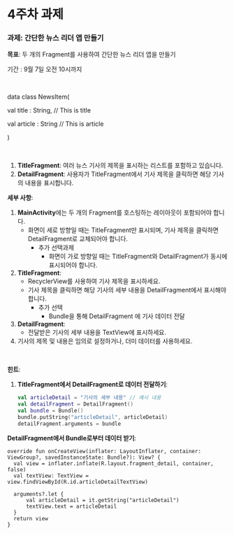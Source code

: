 # 4주차 과제

### **과제: 간단한 뉴스 리더 앱 만들기**

**목표**: 두 개의 Fragment를 사용하여 간단한 뉴스 리더 앱을 만들기

기간 : 9월 7일 오전 10시까지

<br>

data class NewsItem(

val title : String, // This is title

val article : String // This is article

)

<br>

1. **TitleFragment**: 여러 뉴스 기사의 제목을 표시하는 리스트를 포함하고 있습니다.
2. **DetailFragment**: 사용자가 TitleFragment에서 기사 제목을 클릭하면 해당 기사의 내용을 표시합니다.

**세부 사항**:

1. **MainActivity**에는 두 개의 Fragment를 호스팅하는 레이아웃이 포함되어야 합니다.
    - 화면이 세로 방향일 때는 TitleFragment만 표시되며, 기사 제목을 클릭하면 DetailFragment로 교체되어야 합니다.
        - 추가 선택과제
            - 화면이 가로 방향일 때는 TitleFragment와 DetailFragment가 동시에 표시되어야 합니다.
2. **TitleFragment**:
    - RecyclerView를 사용하여 기사 제목을 표시하세요.
    - 기사 제목을 클릭하면 해당 기사의 세부 내용을 DetailFragment에서 표시해야 합니다.
        - 추가 선택
            - Bundle을 통해 DetailFragment 에 기사 데이터 전달
3. **DetailFragment**:
    - 전달받은 기사의 세부 내용을 TextView에 표시하세요.
4. 기사의 제목 및 내용은 임의로 설정하거나, 더미 데이터를 사용하세요.

<br>

**힌트**:

1. **TitleFragment에서 DetailFragment로 데이터 전달하기**:
    
    ```kotlin
    val articleDetail = "기사의 세부 내용" // 예시 내용
    val detailFragment = DetailFragment()
    val bundle = Bundle()
    bundle.putString("articleDetail", articleDetail)
    detailFragment.arguments = bundle
    ```
    

**DetailFragment에서 Bundle로부터 데이터 받기**:

  ```
  override fun onCreateView(inflater: LayoutInflater, container: ViewGroup?, savedInstanceState: Bundle?): View? {
    val view = inflater.inflate(R.layout.fragment_detail, container, false)
    val textView: TextView = view.findViewById(R.id.articleDetailTextView)
    
    arguments?.let {
        val articleDetail = it.getString("articleDetail")
        textView.text = articleDetail
    }   
    return view
}
  ```
